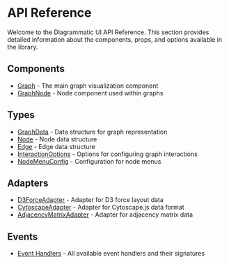 # API Reference

Welcome to the Diagrammatic UI API Reference. This section provides detailed information about the components, props, and options available in the library.

## Components

- [Graph](./graph.md) - The main graph visualization component
- [GraphNode](./graph-node.md) - Node component used within graphs

## Types

- [GraphData](./types.md#graphdata) - Data structure for graph representation
- [Node](./types.md#node) - Node data structure
- [Edge](./types.md#edge) - Edge data structure
- [InteractionOptions](./options.md#interactionoptions) - Options for configuring graph interactions
- [NodeMenuConfig](./options.md#nodemenuconfig) - Configuration for node menus

## Adapters

- [D3ForceAdapter](./adapters.md#d3forceadapter) - Adapter for D3 force layout data
- [CytoscapeAdapter](./adapters.md#cytoscapeadapter) - Adapter for Cytoscape.js data format
- [AdjacencyMatrixAdapter](./adapters.md#adjacencymatrixadapter) - Adapter for adjacency matrix data

## Events

- [Event Handlers](./events.md) - All available event handlers and their signatures 